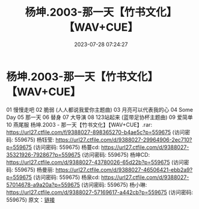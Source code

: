 ﻿---
title: 杨坤.2003-那一天【竹书文化】【WAV+CUE】
date: 2023-07-28 07:24:27
categories: WAV车载音乐、镜像
tags: 华语中文
---
# 杨坤.2003-那一天【竹书文化】【WAV+CUE】

01 慢慢走吧
02 脆弱 (人人都说我爱你主题曲)
03 月亮可以代表我的心
04 Some Day
05 那一天
06 替身
07 大导演
08 123站起来 (蓝带足协杯主题曲)
09 爱简单
10 燕尾服
杨坤.2003 - 那一天【竹书文化】【WAV+CUE】.rar: https://url27.ctfile.com/f/9388027-898365270-b4ae5c?p=559675
(访问密码: 559675)
杨钰莹: https://url27.ctfile.com/d/9388027-29964906-2ec710?p=559675
(访问密码: 559675)
杨蔓cd: https://url27.ctfile.com/d/9388027-35321926-792867?p=559675
(访问密码: 559675)
杨坤CD: https://url27.ctfile.com/d/9388027-43780026-65d22b?p=559675
(访问密码: 559675)
杨曼丽: https://url27.ctfile.com/d/9388027-46506421-ebb2a9?p=559675
(访问密码: 559675)
杨泉cd: https://url27.ctfile.com/d/9388027-57014678-a9a20a?p=559675
(访问密码: 559675)
杨小琳: https://url27.ctfile.com/d/9388027-57169617-a442cb?p=559675
(访问密码: 559675)
原文：[链接](https://blog.sina.com.cn/s/blog_1647c7e76010312vh.html)